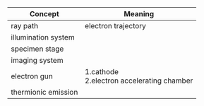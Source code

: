 |Concept|Meaning|
|-|-|
|ray path|electron trajectory|
|illumination system|
|specimen stage|
|imaging system|
|electron gun|1.cathode<br>2.electron accelerating chamber|
|thermionic emission|